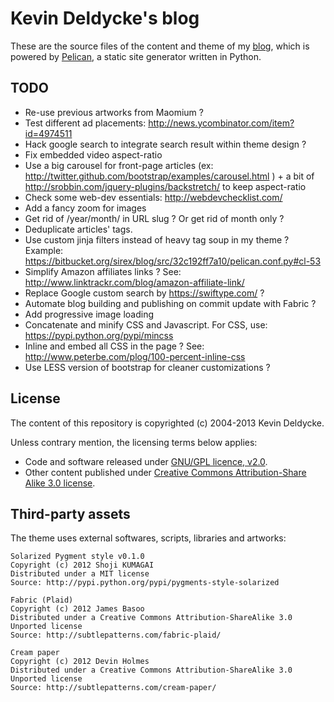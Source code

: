 Kevin Deldycke's blog
=====================

These are the source files of the content and theme of my [blog](http://kevin.deldycke.com),
which is powered by [Pelican](http://getpelican.com), a static site generator written in Python.


TODO
----

  * Re-use previous artworks from Maomium ?
  * Test different ad placements: http://news.ycombinator.com/item?id=4974511
  * Hack google search to integrate search result within theme design ?
  * Fix embedded video aspect-ratio
  * Use a big carousel for front-page articles (ex: http://twitter.github.com/bootstrap/examples/carousel.html ) + a bit of http://srobbin.com/jquery-plugins/backstretch/ to keep aspect-ratio
  * Check some web-dev essentials: http://webdevchecklist.com/
  * Add a fancy zoom for images
  * Get rid of /year/month/ in URL slug ? Or get rid of month only ?
  * Deduplicate articles' tags.
  * Use custom jinja filters instead of heavy tag soup in my theme ? Example: https://bitbucket.org/sirex/blog/src/32c192ff7a10/pelican.conf.py#cl-53
  * Simplify Amazon affiliates links ? See: http://www.linktrackr.com/blog/amazon-affiliate-link/
  * Replace Google custom search by https://swiftype.com/ ?
  * Automate blog building and publishing on commit update with Fabric ?
  * Add progressive image loading
  * Concatenate and minify CSS and Javascript. For CSS, use: https://pypi.python.org/pypi/mincss
  * Inline and embed all CSS in the page ? See: http://www.peterbe.com/plog/100-percent-inline-css
  * Use LESS version of bootstrap for cleaner customizations ?


License
-------

The content of this repository is copyrighted (c) 2004-2013 Kevin Deldycke.

Unless contrary mention, the licensing terms below applies:

  * Code and software released under [GNU/GPL licence, v2.0](http://www.fsf.org/licensing/licenses/gpl.html).
  * Other content published under [Creative Commons Attribution-Share Alike 3.0 license](http://creativecommons.org/licenses/by-sa/3.0/).


Third-party assets
------------------

The theme uses external softwares, scripts, libraries and artworks:

    Solarized Pygment style v0.1.0
    Copyright (c) 2012 Shoji KUMAGAI
    Distributed under a MIT license
    Source: http://pypi.python.org/pypi/pygments-style-solarized

    Fabric (Plaid)
    Copyright (c) 2012 James Basoo
    Distributed under a Creative Commons Attribution-ShareAlike 3.0 Unported license
    Source: http://subtlepatterns.com/fabric-plaid/

    Cream paper
    Copyright (c) 2012 Devin Holmes
    Distributed under a Creative Commons Attribution-ShareAlike 3.0 Unported license
    Source: http://subtlepatterns.com/cream-paper/
